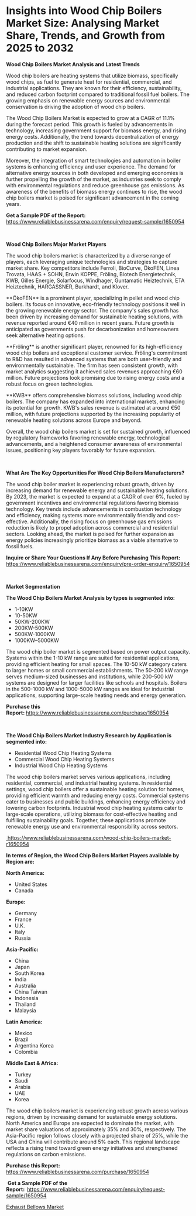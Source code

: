 <p><h1>Insights into Wood Chip Boilers Market Size: Analysing Market Share, Trends, and Growth from 2025 to 2032</h1></p><p><strong>Wood Chip Boilers Market Analysis and Latest Trends</strong></p>
<p><p>Wood chip boilers are heating systems that utilize biomass, specifically wood chips, as fuel to generate heat for residential, commercial, and industrial applications. They are known for their efficiency, sustainability, and reduced carbon footprint compared to traditional fossil fuel boilers. The growing emphasis on renewable energy sources and environmental conservation is driving the adoption of wood chip boilers.</p><p>The Wood Chip Boilers Market is expected to grow at a CAGR of 11.1% during the forecast period. This growth is fueled by advancements in technology, increasing government support for biomass energy, and rising energy costs. Additionally, the trend towards decentralization of energy production and the shift to sustainable heating solutions are significantly contributing to market expansion. </p><p>Moreover, the integration of smart technologies and automation in boiler systems is enhancing efficiency and user experience. The demand for alternative energy sources in both developed and emerging economies is further propelling the growth of the market, as industries seek to comply with environmental regulations and reduce greenhouse gas emissions. As awareness of the benefits of biomass energy continues to rise, the wood chip boilers market is poised for significant advancement in the coming years.</p></p>
<p><strong>Get a Sample PDF of the Report:&nbsp;</strong> <a href="https://www.reliablebusinessarena.com/enquiry/request-sample/1650954?utm_campaign=2868&utm_medium=2&utm_source=Github&utm_content=ia&utm_term=08042025&utm_id=wood-chip-boilers">https://www.reliablebusinessarena.com/enquiry/request-sample/1650954</a></p>
<p>&nbsp;</p>
<p><strong>Wood Chip Boilers Major Market Players</strong></p>
<p><p>The wood chip boilers market is characterized by a diverse range of players, each leveraging unique technologies and strategies to capture market share. Key competitors include Ferroli, BioCurve, ÖkoFEN, Linea Trovata, HAAS + SOHN, Erwin KOPPE, Fröling, Biotech Energietechnik, KWB, Gilles Energie, Solarfocus, Windhager, Guntamatic Heiztechnik, ETA Heiztechnik, HARGASSNER, Burkhardt, and Klover.</p><p>**ÖkoFEN** is a prominent player, specializing in pellet and wood chip boilers. Its focus on innovative, eco-friendly technology positions it well in the growing renewable energy sector. The company's sales growth has been driven by increasing demand for sustainable heating solutions, with revenue reported around €40 million in recent years. Future growth is anticipated as governments push for decarbonization and homeowners seek alternative heating options.</p><p>**Fröling** is another significant player, renowned for its high-efficiency wood chip boilers and exceptional customer service. Fröling's commitment to R&D has resulted in advanced systems that are both user-friendly and environmentally sustainable. The firm has seen consistent growth, with market analytics suggesting it achieved sales revenues approaching €60 million. Future projections look promising due to rising energy costs and a robust focus on green technologies.</p><p>**KWB** offers comprehensive biomass solutions, including wood chip boilers. The company has expanded into international markets, enhancing its potential for growth. KWB's sales revenue is estimated at around €50 million, with future projections supported by the increasing popularity of renewable heating solutions across Europe and beyond.</p><p>Overall, the wood chip boilers market is set for sustained growth, influenced by regulatory frameworks favoring renewable energy, technological advancements, and a heightened consumer awareness of environmental issues, positioning key players favorably for future expansion.</p></p>
<p>&nbsp;</p>
<p><strong>What Are The Key Opportunities For Wood Chip Boilers Manufacturers?</strong></p>
<p><p>The wood chip boiler market is experiencing robust growth, driven by increasing demand for renewable energy and sustainable heating solutions. By 2023, the market is expected to expand at a CAGR of over 6%, fueled by government incentives and environmental regulations favoring biomass technology. Key trends include advancements in combustion technology and efficiency, making systems more environmentally friendly and cost-effective. Additionally, the rising focus on greenhouse gas emissions reduction is likely to propel adoption across commercial and residential sectors. Looking ahead, the market is poised for further expansion as energy policies increasingly prioritize biomass as a viable alternative to fossil fuels.</p></p>
<p><strong>Inquire or Share Your Questions If Any Before Purchasing This Report:</strong> <a href="https://www.reliablebusinessarena.com/enquiry/pre-order-enquiry/1650954?utm_campaign=2868&utm_medium=2&utm_source=Github&utm_content=ia&utm_term=08042025&utm_id=wood-chip-boilers">https://www.reliablebusinessarena.com/enquiry/pre-order-enquiry/1650954</a></p>
<p>&nbsp;</p>
<p><strong>Market Segmentation</strong></p>
<p><strong>The Wood Chip Boilers Market Analysis by types is segmented into:</strong></p>
<p><ul><li>1-10KW</li><li>10-50KW</li><li>50KW-200KW</li><li>200KW-500KW</li><li>500KW-1000KW</li><li>1000KW–5000KW</li></ul></p>
<p><p>The wood chip boiler market is segmented based on power output capacity. Systems within the 1-10 kW range are suited for residential applications, providing efficient heating for small spaces. The 10-50 kW category caters to larger homes or small commercial establishments. The 50-200 kW range serves medium-sized businesses and institutions, while 200-500 kW systems are designed for larger facilities like schools and hospitals. Boilers in the 500-1000 kW and 1000-5000 kW ranges are ideal for industrial applications, supporting large-scale heating needs and energy generation.</p></p>
<p><strong>Purchase this Report:&nbsp;</strong><a href="https://www.reliablebusinessarena.com/purchase/1650954?utm_campaign=2868&utm_medium=2&utm_source=Github&utm_content=ia&utm_term=08042025&utm_id=wood-chip-boilers">https://www.reliablebusinessarena.com/purchase/1650954</a></p>
<p>&nbsp;</p>
<p><strong>The Wood Chip Boilers Market Industry Research by Application is segmented into:</strong></p>
<p><ul><li>Residential Wood Chip Heating Systems</li><li>Commercial Wood Chip Heating Systems</li><li>Industrial Wood Chip Heating Systems</li></ul></p>
<p><p>The wood chip boilers market serves various applications, including residential, commercial, and industrial heating systems. In residential settings, wood chip boilers offer a sustainable heating solution for homes, providing efficient warmth and reducing energy costs. Commercial systems cater to businesses and public buildings, enhancing energy efficiency and lowering carbon footprints. Industrial wood chip heating systems cater to large-scale operations, utilizing biomass for cost-effective heating and fulfilling sustainability goals. Together, these applications promote renewable energy use and environmental responsibility across sectors.</p></p>
<p><a href="https://www.reliablebusinessarena.com/wood-chip-boilers-market-r1650954?utm_campaign=2868&utm_medium=2&utm_source=Github&utm_content=ia&utm_term=08042025&utm_id=wood-chip-boilers">&nbsp;https://www.reliablebusinessarena.com/wood-chip-boilers-market-r1650954</a></p>
<p><strong>In terms of Region, the Wood Chip Boilers Market Players available by Region are:</strong></p>
<p>
    <p> <strong> North America: </strong>
        <ul>
            <li>United States</li>
            <li>Canada</li>
        </ul>
        </p> 
    <p> <strong> Europe: </strong>
        <ul>
            <li>Germany</li>
            <li>France</li>
            <li>U.K.</li>
            <li>Italy</li>
            <li>Russia</li>
        </ul>
        </p> 
    <p> <strong> Asia-Pacific: </strong>
        <ul>
            <li>China</li>
            <li>Japan</li>
            <li>South Korea</li>
            <li>India</li>
            <li>Australia</li>
            <li>China Taiwan</li>
            <li>Indonesia</li>
            <li>Thailand</li>
            <li>Malaysia</li>
        </ul>
        </p> 
    <p> <strong> Latin America: </strong>
        <ul>
            <li>Mexico</li>
            <li>Brazil</li>
            <li>Argentina Korea</li>
            <li>Colombia</li>
        </ul>
        </p> 
    <p> <strong> Middle East & Africa: </strong>
        <ul>
            <li>Turkey</li>
            <li>Saudi</li>
            <li>Arabia</li>
            <li>UAE</li>
            <li>Korea</li>
        </ul>
    </p>
    </p>
<p><p>The wood chip boilers market is experiencing robust growth across various regions, driven by increasing demand for sustainable energy solutions. North America and Europe are expected to dominate the market, with market share valuations of approximately 35% and 30%, respectively. The Asia-Pacific region follows closely with a projected share of 25%, while the USA and China will contribute around 5% each. This regional landscape reflects a rising trend toward green energy initiatives and strengthened regulations on carbon emissions.</p></p>
<p><strong>Purchase this Report: </strong><a href="https://www.reliablebusinessarena.com/purchase/1650954?utm_campaign=2868&utm_medium=2&utm_source=Github&utm_content=ia&utm_term=08042025&utm_id=wood-chip-boilers">https://www.reliablebusinessarena.com/purchase/1650954</a></p>
<p>&nbsp;<strong>Get a Sample PDF of the Report:&nbsp;&nbsp;</strong><a href="https://www.reliablebusinessarena.com/enquiry/request-sample/1650954?utm_campaign=2868&utm_medium=2&utm_source=Github&utm_content=ia&utm_term=08042025&utm_id=wood-chip-boilers">https://www.reliablebusinessarena.com/enquiry/request-sample/1650954</a></p>
<p><strong></strong></p>
<p><p><a href="https://github.com/rileymgdorcas/Market-Research-Report-List-1/blob/main/exhaust-bellows-market.md?utm_campaign=2868&utm_medium=2&utm_source=Github&utm_content=ia&utm_term=08042025&utm_id=wood-chip-boilers">Exhaust Bellows Market</a></p></p>
